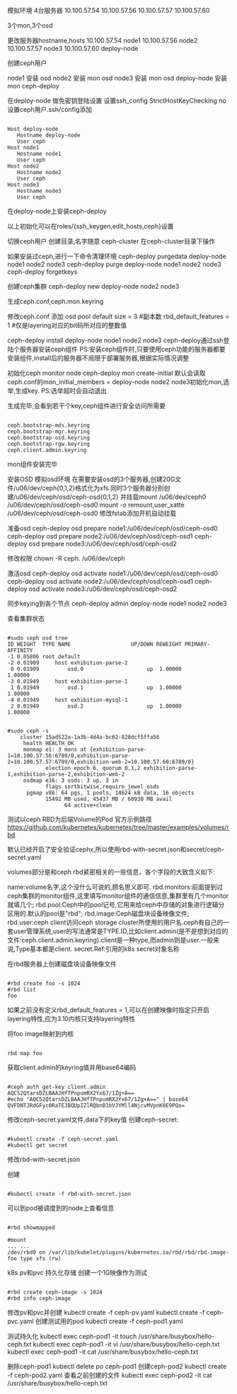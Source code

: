 模拟环境
4台服务器
10.100.57.54
10.100.57.56
10.100.57.57
10.100.57.60

3个mon,3个osd

更改服务器hostname,hosts
10.100.57.54 node1
10.100.57.56 node2
10.100.57.57 node3
10.100.57.60 deploy-node

创建ceph用户

node1 安装 osd
node2 安装 mon osd
node3 安装 mon osd
deploy-node 安装 mon ceph-deploy

在deploy-node 做免密钥登陆设置
设置ssh\_config StrictHostKeyChecking no
设置ceph用户.ssh/config添加
<pre><code>
Host deploy-node
   Hostname deploy-node
   User ceph
Host node1
   Hostname node1
   User ceph
Host node2
   Hostname node2
   User ceph
Host node3
   Hostname node3
   User ceph
</code></pre>

在deploy-node上安装ceph-deploy

以上初始化可以在roles/{ssh\_keygen,edit\_hosts,ceph}设置

切换ceph用户
创建目录,名字随意 ceph-cluster
在ceph-cluster目录下操作

如果安装过ceph,进行一下命令清理环境
ceph-deploy purgedata deploy-node node1 node2 node3
ceph-deploy purge deploy-node node1 node2 node3
ceph-deploy forgetkeys


创建ceph集群
ceph-deploy new deploy-node node2 node3

生成ceph.conf,ceph.mon.keyring

修改ceph.conf
添加
osd pool default size = 3   #副本数
rbd\_default\_features = 1  #仅是layering对应的bit码所对应的整数值

ceph-deploy install deploy-node node1 node2 node3
ceph-deploy通过ssh登陆个服务器安装ceph组件
PS:安装ceph组件时,只要使用ceph功能的服务器都要安装组件,install后的服务器不局限于部署服务器,根据实际情况调整

初始化ceph monitor node
ceph-deploy mon create-initial
默认会读取ceph.conf的mon\_initial\_members = deploy-node node2 node3初始化mon,选举,生成key.
PS:选举超时会自动退出

生成完毕,会看到若干个key,ceph组件进行安全访问所需要
<pre><code>
ceph.bootstrap-mds.keyring
ceph.bootstrap-mgr.keyring
ceph.bootstrap-osd.keyring
ceph.bootstrap-rgw.keyring
ceph.client.admin.keyring
</code></pre>

mon组件安装完毕

安装OSD
模拟osd环境
在需要安装osd的3个服务器,创建20G文件/u06/dev/ceph{0,1,2}格式化为xfs
同时3个服务器分别创建/u06/dev/ceph/osd/ceph-osd{0,1,2}
并挂载mount /u06/dev/ceph0 /u06/dev/ceph/osd/ceph-osd0
mount -o remount,user\_xatte /u06/dev/ceph/osd/ceph-osd0
修改fstab添加开机自动挂载

准备osd
ceph-deploy osd prepare node1:/u06/dev/ceph/osd/ceph-osd0
ceph-deploy osd prepare node2:/u06/dev/ceph/osd/ceph-osd1
ceph-deploy osd prepare node3:/u06/dev/ceph/osd/ceph-osd2

修改权限
chown -R ceph. /u06/dev/ceph

激活osd
ceph-deploy osd activate node1:/u06/dev/ceph/osd/ceph-osd0
ceph-deploy osd activate node2:/u06/dev/ceph/osd/ceph-osd1
ceph-deploy osd activate node3:/u06/dev/ceph/osd/ceph-osd2

同步keying到各个节点
ceph-deploy admin deploy-node node1 node2 node3


查看集群状态
<pre><code>
#sudo ceph osd tree
ID WEIGHT  TYPE NAME                   UP/DOWN REWEIGHT PRIMARY-AFFINITY 
-1 0.05806 root default                                                  
-2 0.01909     host exhibition-parse-2                                   
 0 0.01909         osd.0                    up  1.00000          1.00000 
-3 0.01949     host exhibition-parse-1                                   
 1 0.01949         osd.1                    up  1.00000          1.00000 
-4 0.01949     host exhibition-mysql-1                                   
 2 0.01949         osd.2                    up  1.00000          1.00000 
</code></pre>
<pre><code>
#sudo ceph -s
    cluster 15ad522a-1a3b-4d4a-bc62-828dcf5ffa56
     health HEALTH_OK
     monmap e1: 3 mons at {exhibition-parse-1=10.100.57.56:6789/0,exhibition-parse-2=10.100.57.57:6789/0,exhibition-web-2=10.100.57.60:6789/0}
            election epoch 6, quorum 0,1,2 exhibition-parse-1,exhibition-parse-2,exhibition-web-2
     osdmap e16: 3 osds: 3 up, 3 in
            flags sortbitwise,require_jewel_osds
      pgmap v86: 64 pgs, 1 pools, 14624 kB data, 16 objects
            15492 MB used, 45437 MB / 60930 MB avail
                  64 active+clean
</code></pre>

测试以ceph RBD为后端Volume的Pod
官方示例路径
https://github.com/kubernetes/kubernetes/tree/master/examples/volumes/rbd

默认已经开启了安全验证cephx,所以使用rbd-with-secret.json和secret/ceph-secret.yaml

volumes部分是和ceph rbd紧密相关的一些信息，各个字段的大致含义如下:

name:volume名字,这个没什么可说的,顾名思义即可.
rbd.monitors:前面提到过ceph集群的monitor组件,这里填写monitor组件的通信信息,集群里有几个monitor就填几个;
rbd.pool:Ceph中的pool记号,它用来给ceph中存储的对象进行逻辑分区用的.默认的pool是"rbd";
rbd.image:Ceph磁盘块设备映像文件;
rbd.user:ceph client访问ceph storage cluster所使用的用户名.ceph有自己的一套user管理系统,user的写法通常是TYPE.ID,比如client.admin(是不是想到对应的文件:ceph.client.admin.keyring).client是一种type,而admin则是user.一般来说,Type基本都是client.
secret.Ref:引用的k8s secret对象名称

在rbd服务器上创建磁盘块设备映像文件
<pre><code>
#rbd create foo -s 1024
#rbd list
foo
</code></pre>
如果之前没有定义rbd\_default\_features = 1,可以在创建映像时指定只开启layering特性,应为3.10内核只支持layering特性

将foo image映射到内核
<pre><code>
rbd map foo
</code></pre>

获取client.admin的keyring值并用base64编码
<pre><code>
#ceph auth get-key client.admin
AQC52QtarsDZLBAAJHfTPnpumRX2Yx67/1Zg+A==
#echo "AQC52QtarsDZLBAAJHfTPnpumRX2Yx67/1Zg+A==" | base64
QVFDNTJRdGFyc0RaTEJBQUpIZlRQbnB1bVJYMll4NjcvMVpnK0E9PQo=
</code></pre>

修改ceph-secret.yaml文件,data下的key值
创建ceph-secret:
<pre><code>
#kubectl create -f ceph-secret.yaml
#kubectl get secret
</code></pre>

修改rbd-with-secret.json

创建
<pre><code>
#kubectl create -f rbd-with-secret.json
</code></pre>

可以到pod被调度到的node上查看信息
<pre><code>
#rbd showmapped

#mount
... ...
/dev/rbd0 on /var/lib/kubelet/plugins/kubernetes.io/rbd/rbd/rbd-image-foo type xfs (rw)
</code></pre>


k8s pv和pvc 持久化存储
创建一个1G映像作为测试
<pre><code>
#rbd create ceph-image -s 1024
#rbd info ceph-image
</code></pre>

修改pv和pvc并创建
kubectl create -f ceph-pv.yaml
kubectl create -f ceph-pvc.yaml
创建测试用的pod
kubectl create -f ceph-pod1.yaml

测试持久化
kubectl exec ceph-pod1 -it touch /usr/share/busybox/hello-ceph.txt
kubectl exec ceph-pod1 -it vi /usr/share/busybox/hello-ceph.txt
kubectl exec ceph-pod1 -it cat /usr/share/busybox/hello-ceph.txt

删除ceph-pod1
kubectl delete po ceph-pod1
创建ceph-pod2
kubectl create -f ceph-pod2.yaml
查看之前创建的文件
kubectl exec ceph-pod2 -it cat /usr/share/busybox/hello-ceph.txt
